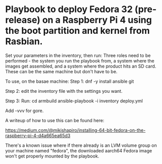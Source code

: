 # Playbook to deploy Fedora 32 (pre-release) on a Raspberry Pi 4 using the boot partition and kernel from Rasbian. 

Set your parameters in the inventory, then run:
Three roles need to be performed - the system you run the playbook from, a system where the images get assembled, and a system where the product hits an SD card. These can be the same machine but don't have to be. 

To use, on the basae machine:
Step 1:
dnf -y install ansible git 

Step 2: edit the inventory file with the settings you want. 

Step 3: Run:
cd armbuild
ansible-playbook -i inventory deploy.yml

Add -vvv for gore. 

A writeup of how to use this can be found here:

https://medium.com/@mikishapiro/installing-64-bit-fedora-on-the-raspberry-pi-4-d4a665ea65d3

There's a known issue where if there already is an LVM volume group on your machine named "fedora", the downloaded aarch64 Fedora image won't get properly mounted by the playbook. 


